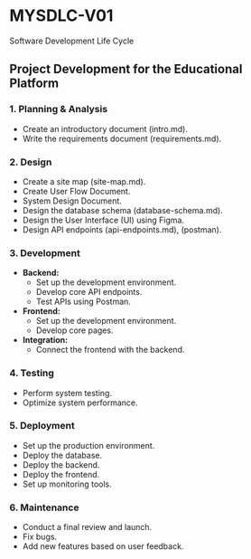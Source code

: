 # MYSDLC-V01
Software Development Life Cycle

## **Project Development for the Educational Platform**

### **1. Planning & Analysis**  
- Create an introductory document (intro.md).  
- Write the requirements document (requirements.md).  

### **2. Design**  
- Create a site map (site-map.md).
- Create User Flow Document.
- System Design Document.
- Design the database schema (database-schema.md).
- Design the User Interface (UI) using Figma.
- Design API endpoints (api-endpoints.md), (postman).

### **3. Development**  
- **Backend:**  
  - Set up the development environment.  
  - Develop core API endpoints.  
  - Test APIs using Postman.  
- **Frontend:**  
  - Set up the development environment.  
  - Develop core pages.  
- **Integration:**  
  - Connect the frontend with the backend.  

### **4. Testing**  
- Perform system testing.  
- Optimize system performance.  

### **5. Deployment**  
- Set up the production environment.  
- Deploy the database.  
- Deploy the backend.  
- Deploy the frontend.  
- Set up monitoring tools.  

### **6. Maintenance**  
- Conduct a final review and launch.  
- Fix bugs.  
- Add new features based on user feedback.  
